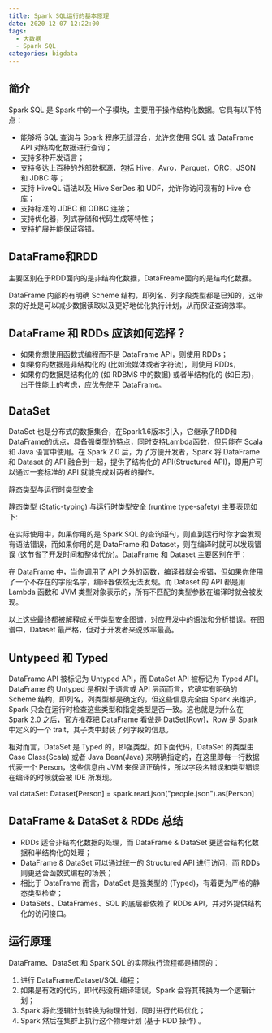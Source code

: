 ```yaml
---
title: Spark SQL运行的基本原理
date: 2020-12-07 12:22:00
tags:
  - 大数据
  - Spark SQL
categories: bigdata
---
```


## 简介

Spark SQL 是 Spark 中的一个子模块，主要用于操作结构化数据。它具有以下特点：

- 能够将 SQL 查询与 Spark 程序无缝混合，允许您使用 SQL 或 DataFrame API 对结构化数据进行查询；
- 支持多种开发语言；
- 支持多达上百种的外部数据源，包括 Hive，Avro，Parquet，ORC，JSON 和 JDBC 等；
- 支持 HiveQL 语法以及 Hive SerDes 和 UDF，允许你访问现有的 Hive 仓库；
- 支持标准的 JDBC 和 ODBC 连接；
- 支持优化器，列式存储和代码生成等特性；
- 支持扩展并能保证容错。

## DataFrame和RDD

主要区别在于RDD面向的是非结构化数据，DataFreame面向的是结构化数据。

DataFrame 内部的有明确 Scheme 结构，即列名、列字段类型都是已知的，这带来的好处是可以减少数据读取以及更好地优化执行计划，从而保证查询效率。

## DataFrame 和 RDDs 应该如何选择？

- 如果你想使用函数式编程而不是 DataFrame API，则使用 RDDs；
- 如果你的数据是非结构化的 (比如流媒体或者字符流)，则使用 RDDs，
- 如果你的数据是结构化的 (如 RDBMS 中的数据) 或者半结构化的 (如日志)，出于性能上的考虑，应优先使用 DataFrame。

## DataSet

DataSet 也是分布式的数据集合，在Spark1.6版本引入，它继承了RDD和DataFrame的优点，具备强类型的特点，同时支持Lambda函数，但只能在 Scala 和 Java 语言中使用。在 Spark 2.0 后，为了方便开发者，Spark 将 DataFrame 和 Dataset 的 API 融合到一起，提供了结构化的 API(Structured API)，即用户可以通过一套标准的 API 就能完成对两者的操作。



静态类型与运行时类型安全

静态类型 (Static-typing) 与运行时类型安全 (runtime type-safety) 主要表现如下:



在实际使用中，如果你用的是 Spark SQL 的查询语句，则直到运行时你才会发现有语法错误，而如果你用的是 DataFrame 和 Dataset，则在编译时就可以发现错误 (这节省了开发时间和整体代价)。DataFrame 和 Dataset 主要区别在于：



在 DataFrame 中，当你调用了 API 之外的函数，编译器就会报错，但如果你使用了一个不存在的字段名字，编译器依然无法发现。而 Dataset 的 API 都是用 Lambda 函数和 JVM 类型对象表示的，所有不匹配的类型参数在编译时就会被发现。



以上这些最终都被解释成关于类型安全图谱，对应开发中的语法和分析错误。在图谱中，Dataset 最严格，但对于开发者来说效率最高。

## Untypeed 和 Typed

DataFrame API 被标记为 Untyped API，而 DataSet API 被标记为 Typed API。DataFrame 的 Untyped 是相对于语言或 API 层面而言，它确实有明确的 Scheme 结构，即列名，列类型都是确定的，但这些信息完全由 Spark 来维护，Spark 只会在运行时检查这些类型和指定类型是否一致。这也就是为什么在 Spark 2.0 之后，官方推荐把 DataFrame 看做是 DatSet[Row]，Row 是 Spark 中定义的一个 trait，其子类中封装了列字段的信息。



相对而言，DataSet 是 Typed 的，即强类型。如下面代码，DataSet 的类型由 Case Class(Scala) 或者 Java Bean(Java) 来明确指定的，在这里即每一行数据代表一个 Person，这些信息由 JVM 来保证正确性，所以字段名错误和类型错误在编译的时候就会被 IDE 所发现。



val dataSet: Dataset[Person] = spark.read.json("people.json").as[Person]

## DataFrame & DataSet & RDDs 总结

- RDDs 适合非结构化数据的处理，而 DataFrame & DataSet 更适合结构化数据和半结构化的处理；
- DataFrame & DataSet 可以通过统一的 Structured API 进行访问，而 RDDs 则更适合函数式编程的场景；
- 相比于 DataFrame 而言，DataSet 是强类型的 (Typed)，有着更为严格的静态类型检查；
- DataSets、DataFrames、SQL 的底层都依赖了 RDDs API，并对外提供结构化的访问接口。

## 运行原理

DataFrame、DataSet 和 Spark SQL 的实际执行流程都是相同的：

1. 进行 DataFrame/Dataset/SQL 编程；
2. 如果是有效的代码，即代码没有编译错误，Spark 会将其转换为一个逻辑计划；
3. Spark 将此逻辑计划转换为物理计划，同时进行代码优化；
4. Spark 然后在集群上执行这个物理计划 (基于 RDD 操作) 。
